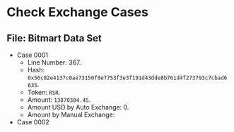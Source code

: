 # Check Exchange Cases


## File: Bitmart Data Set


- Case 0001
	-	Line Number: 367.
	- 	Hash: `0x56c82e4137c0ae73150f8e7753f3e3f191d43dde8b761d4f273793c7cbad6635`.
	-	Token: `RSR`.
	-	Amount: `13870304.45`.
	-	Amount USD by Auto Exchange: 0.
	-	Amount by Manual Exchange: 
- Case 0002


